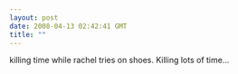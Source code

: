 ```yaml
---
layout: post
date: 2008-04-13 02:42:41 GMT
title: ""
---
```

killing time while rachel tries on shoes. Killing lots of time...